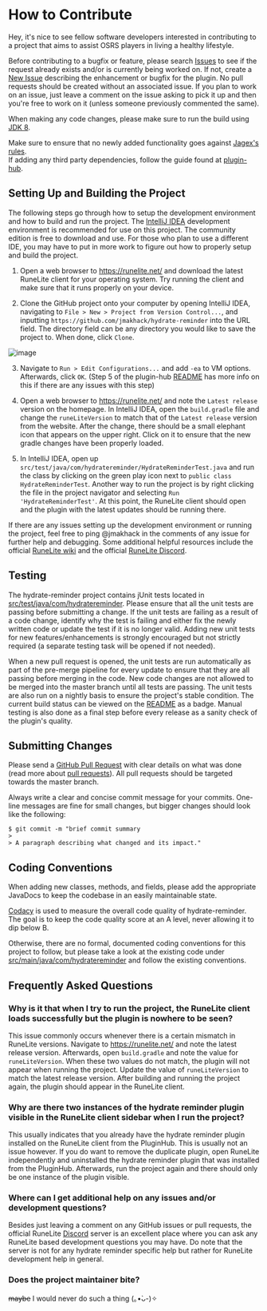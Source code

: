 # How to Contribute

Hey, it's nice to see fellow software developers interested in contributing to a project that aims to assist OSRS players in living a healthy lifestyle.

Before contributing to a bugfix or feature, please search [Issues](https://github.com/jmakhack/hydrate-reminder/issues) to see if the request already exists and/or is currently being worked on. If not, create a [New Issue](https://github.com/jmakhack/hydrate-reminder/issues/new/choose) describing the enhancement or bugfix for the plugin. No pull requests should be created without an associated issue. If you plan to work on an issue, just leave a comment on the issue asking to pick it up and then you're free to work on it (unless someone previously commented the same).

When making any code changes, please make sure to run the build using [JDK 8](https://www.oracle.com/java/technologies/javase/javase-jdk8-downloads.html).

Make sure to ensure that no newly added functionality goes against [Jagex's rules](https://secure.runescape.com/m=news/another-message-about-unofficial-clients?oldschool=1).  
If adding any third party dependencies, follow the guide found at [plugin-hub](https://github.com/runelite/plugin-hub#third-party-dependencies).

## Setting Up and Building the Project

The following steps go through how to setup the development environment and how to build and run the project. The [IntelliJ IDEA](https://www.jetbrains.com/idea/) development environment is recommended for use on this project. The community edition is free to download and use. For those who plan to use a different IDE, you may have to put in more work to figure out how to properly setup and build the project.

1.  Open a web browser to https://runelite.net/ and download the latest RuneLite client for your operating system. Try running the client and make sure that it runs properly on your device.

2.  Clone the GitHub project onto your computer by opening IntelliJ IDEA, navigating to `File > New > Project from Version Control...`, and inputting `https://github.com/jmakhack/hydrate-reminder` into the URL field. The directory field can be any directory you would like to save the project to. When done, click `Clone`.

   ![image](https://user-images.githubusercontent.com/1442227/185886676-a5c03998-97b1-458f-87ba-c855c2fa0a9f.png)
    
3.  Navigate to `Run > Edit Configurations...` and add `-ea` to VM options. Afterwards, click `OK`. (Step 5 of the plugin-hub [README](https://github.com/runelite/plugin-hub/blob/master/README.md#using-the-template-repository) has more info on this if there are any issues with this step)

4.  Open a web browser to https://runelite.net/ and note the `Latest release` version on the homepage. In IntelliJ IDEA, open the `build.gradle` file and change the `runeLiteVersion` to match that of the `Latest release` version from the website. After the change, there should be a small elephant icon that appears on the upper right. Click on it to ensure that the new gradle changes have been properly loaded.

5.  In IntelliJ IDEA, open up `src/test/java/com/hydratereminder/HydrateReminderTest.java` and run the class by clicking on the green play icon next to `public class HydrateReminderTest`. Another way to run the project is by right clicking the file in the project navigator and selecting `Run 'HydrateReminderTest'`. At this point, the RuneLite client should open and the plugin with the latest updates should be running there.

If there are any issues setting up the development environment or running the project, feel free to ping @jmakhack in the comments of any issue for further help and debugging. Some additional helpful resources include the official [RuneLite wiki](https://github.com/runelite/runelite/wiki/Building-with-IntelliJ-IDEA) and the official [RuneLite Discord](https://discord.gg/ArdAhnN).

## Testing

The hydrate-reminder project contains jUnit tests located in [src/test/java/com/hydratereminder](https://github.com/jmakhack/hydrate-reminder/tree/master/src/test/java/com/hydratereminder). Please ensure that all the unit tests are passing before submitting a change. If the unit tests are failing as a result of a code change, identify why the test is failing and either fix the newly written code or update the test if it is no longer valid. Adding new unit tests for new features/enhancements is strongly encouraged but not strictly required (a separate testing task will be opened if not needed).

When a new pull request is opened, the unit tests are run automatically as part of the pre-merge pipeline for every update to ensure that they are all passing before merging in the code. New code changes are not allowed to be merged into the master branch until all tests are passing. The unit tests are also run on a nightly basis to ensure the project's stable condition. The current build status can be viewed on the [README](https://github.com/jmakhack/hydrate-reminder/blob/master/README.md) as a badge. Manual testing is also done as a final step before every release as a sanity check of the plugin's quality.

## Submitting Changes

Please send a [GitHub Pull Request](https://github.com/jmakhack/hydrate-reminder/pull/new/master) with clear details on what was done (read more about [pull requests](http://help.github.com/pull-requests/)). All pull requests should be targeted towards the master branch.

Always write a clear and concise commit message for your commits. One-line messages are fine for small changes, but bigger changes should look like the following:

    $ git commit -m "brief commit summary
    > 
    > A paragraph describing what changed and its impact."

## Coding Conventions

When adding new classes, methods, and fields, please add the appropriate JavaDocs to keep the codebase in an easily maintainable state.

[Codacy](https://app.codacy.com/gh/jmakhack/hydrate-reminder/dashboard) is used to measure the overall code quality of hydrate-reminder. The goal is to keep the code quality score at an A level, never allowing it to dip below B.

Otherwise, there are no formal, documented coding conventions for this project to follow, but please take a look at the existing code under [src/main/java/com/hydratereminder](https://github.com/jmakhack/hydrate-reminder/tree/master/src/main/java/com/hydratereminder) and follow the existing conventions.

## Frequently Asked Questions

### Why is it that when I try to run the project, the RuneLite client loads successfully but the plugin is nowhere to be seen?

This issue commonly occurs whenever there is a certain mismatch in RuneLite versions. Navigate to https://runelite.net/ and note the latest release version. Afterwards, open `build.gradle` and note the value for `runeLiteVersion`. When these two values do not match, the plugin will not appear when running the project. Update the value of `runeLiteVersion` to match the latest release version. After building and running the project again, the plugin should appear in the RuneLite client.

### Why are there two instances of the hydrate reminder plugin visible in the RuneLite client sidebar when I run the project?

This usually indicates that you already have the hydrate reminder plugin installed on the RuneLite client from the PluginHub. This is usually not an issue however. If you do want to remove the duplicate plugin, open RuneLite independently and uninstalled the hydrate reminder plugin that was installed from the PluginHub. Afterwards, run the project again and there should only be one instance of the plugin visible.

### Where can I get additional help on any issues and/or development questions?

Besides just leaving a comment on any GitHub issues or pull requests, the official RuneLite [Discord](https://discord.gg/ArdAhnN) server is an excellent place where you can ask any RuneLite based development questions you may have. Do note that the server is not for any hydrate reminder specific help but rather for RuneLite development help in general.

### Does the project maintainer bite?

~~maybe~~ I would never do such a thing (｡•̀ᴗ-)✧
